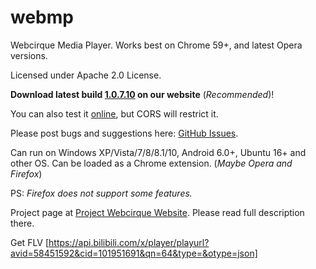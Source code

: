 # webmp
Webcirque Media Player. Works best on Chrome 59+, and latest Opera versions.

Licensed under Apache 2.0 License.

<b>Download latest build [1.0.7.10](https://www.pwcq.ml/projects/webmp/builds/1.0.7.10.zip) on our website</b> (_Recommended_)!

You can also test it [online](https://webcirque.github.io/webmp), but CORS will restrict it.

Please post bugs and suggestions here: [GitHub Issues](https://github.com/webcirque/webmp/issues).

Can run on Windows XP/Vista/7/8/8.1/10, Android 6.0+, Ubuntu 16+ and other OS. Can be loaded as a Chrome extension. (_Maybe Opera and Firefox_)

PS: _Firefox does not support some features._

Project page at [Project Webcirque Website](https://www.pwcq.ml/project/webmp). Please read full description there.

Get FLV [https://api.bilibili.com/x/player/playurl?avid=58451592&cid=101951691&qn=64&type=&otype=json]
